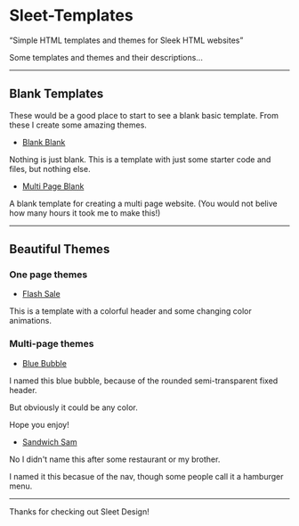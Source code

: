 # Sleet-Templates

“Simple HTML templates and themes for Sleek HTML websites”

Some templates and themes and their descriptions...

---

## Blank Templates

These would be a good place to start to see a blank basic template.
From these I create some amazing themes.

- [Blank Blank](/Blank-Blank/)

Nothing is just blank. This is a template with just some starter code and files, but nothing else.

- [Multi Page Blank](/Multi-Page-Blank/)

A blank template for creating a multi page website.
(You would not belive how many hours it took me to make this!)

---

## Beautiful Themes

### One page themes

- [Flash Sale](/Flash-Sale/)

This is a template with a colorful header and some changing color animations.

### Multi-page themes

- [Blue Bubble](/Blue-Bubble/)

I named this blue bubble, because of the rounded semi-transparent fixed header.

But obviously it could be any color.

Hope you enjoy!

- [Sandwich Sam](/sandwich-sam/)

No I didn't name this after some restaurant or my brother.

I named it this becasue of the nav, though some people call it a hamburger menu.

---

Thanks for checking out Sleet Design!
